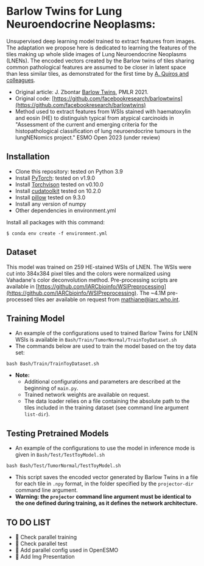 # Barlow Twins for Lung Neuroendocrine Neoplasms: 
Unsupervised deep learning model trained to extract features from images. The adaptation we propose here is dedicated to learning the features of the tiles making up whole slide images of Lung Neuroendocrine Neoplasms (LNENs). The encoded vectors created by the Barlow twins of tiles sharing common pathological features are assumed to be closer in latent space than less similar tiles, as demonstrated for the first time by [A. Quiros and colleagues](https://arxiv.org/abs/2205.01931).

- Original article: J. Zbontar [Barlow Twins](https://proceedings.mlr.press/v139/zbontar21a.html), PMLR 2021.
- Original code: [https://github.com/facebookresearch/barlowtwins](https://github.com/facebookresearch/barlowtwins)
- Method used to extract features from WSIs stained with haematoxylin and eosin (HE) to distinguish typical from atypical carcinoids in "Assessment of the current and emerging criteria for the histopathological classification of lung neuroendocrine tumours in the lungNENomics project." ESMO Open 2023 (under review)

## Installation
- Clone this repository: tested on Python 3.9
- Install [PyTorch](http://pytorch.org/): tested on v1.9.0
- Install [Torchvison](https://pytorch.org/vision/stable/index.html) tested on v0.10.0
- Install [cudatoolkit](https://developer.nvidia.com/cuda-toolkit) tested on 10.2.0
- Install [pillow](https://pillow.readthedocs.io/en/stable/)  tested on 9.3.0
- Install any version of numpy
- Other dependencies in environment.yml

Install all packages with this command:
```
$ conda env create -f environment.yml
```

## Dataset
This model was trained on 259 HE-stained  WSIs of LNEN. The WSIs were cut into 384x384 pixel tiles and the colors were normalized using Vahadane's color deconvolution method. Pre-processing scripts are available in  [https://github.com/IARCbioinfo/WSIPreprocessing](https://github.com/IARCbioinfo/WSIPreprocessing). The ~4.1M pre-processed tiles aer available on request from mathiane@iarc.who.int.

## Training Model
- An example of the configurations used to trained Barlow Twins for LNEN WSIs is available in `Bash/Train/TumorNormal/TrainToyDataset.sh`
- The commands below are used to train the model based on the toy data set:
```
bash Bash/Train/TrainToyDataset.sh 
```
- **Note:** 
  + Additional configurations and parameters are described at the beginning of `main.py`.
  + Trained network weights are available on request.
  + The data loader relies on a file containing the absolute path to the tiles included in the training dataset (see command line argument `list-dir`).

## Testing Pretrained Models
- An example of the configurations to use the model in inference mode is given in `Bash/Test/TestToyModel.sh`

```
bash Bash/Test/TumorNormal/TestToyModel.sh
```
- This script saves the encoded vector generated by Barlow Twins in a file for each tile in `.npy` format, in the folder specified by the `projector-dir` command line argument.
- **Warning: the `projector` command line argument must be identical to the one defined during training, as it defines the network architecture.**

## TO DO LIST

+ :construction: Check parallel training 
+ :construction: Check parallel test
+ :construction: Add parallel config used in OpenESMO
+ :construction: Add Img Presentation